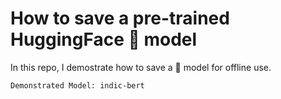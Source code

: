 # How to save a pre-trained HuggingFace 🤗 model

In this repo, I demostrate how to save a 🤗 model for offline use.

`Demonstrated Model: indic-bert`

